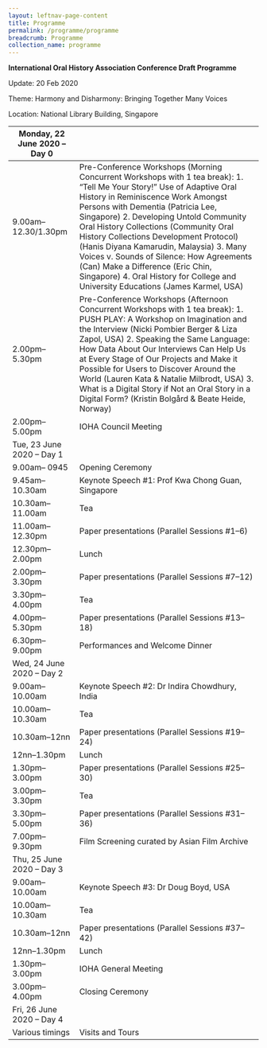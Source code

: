 ```yaml
---
layout: leftnav-page-content
title: Programme
permalink: /programme/programme
breadcrumb: Programme
collection_name: programme
---
```


**International Oral History Association Conference 
 Draft Programme**

Update: 20 Feb 2020

 

Theme: Harmony and Disharmony: Bringing Together Many Voices

Location: National Library Building, Singapore

| Monday, 22   June 2020 – Day 0 |                                                              |
| ------------------------------ | ------------------------------------------------------------ |
| 9.00am–12.30/1.30pm            | Pre-Conference Workshops (Morning Concurrent Workshops with 1 tea   break):   1.       “Tell   Me Your Story!” Use of Adaptive Oral History in Reminiscence Work Amongst   Persons with Dementia (Patricia Lee, Singapore)   2.       Developing   Untold Community Oral History Collections (Community Oral History Collections   Development Protocol) (Hanis Diyana Kamarudin, Malaysia)   3.       Many   Voices v. Sounds of Silence: How Agreements (Can) Make a Difference (Eric   Chin, Singapore)   4.       Oral   History for College and University Educations (James Karmel, USA) |
| 2.00pm–5.30pm                  | Pre-Conference Workshops (Afternoon Concurrent Workshops with 1 tea   break):   1.       PUSH   PLAY: A Workshop on Imagination and the Interview (Nicki Pombier Berger &   Liza Zapol, USA)   2.       Speaking   the Same Language: How Data About Our Interviews Can Help Us at Every Stage   of Our Projects and Make it Possible for Users to Discover Around the World   (Lauren Kata & Natalie Milbrodt, USA)   3.       What   is a Digital Story if Not an Oral Story in a Digital Form? (Kristin Bolgård & Beate Heide, Norway) |
| 2.00pm–5.00pm                  | IOHA Council Meeting                                         |
| Tue, 23 June   2020 – Day 1    |                                                              |
| 9.00am– 0945                   | Opening Ceremony                                             |
| 9.45am–10.30am                 | Keynote Speech #1: Prof Kwa Chong Guan, Singapore            |
| 10.30am–11.00am                | Tea                                                          |
| 11.00am–12.30pm                | Paper presentations (Parallel Sessions #1–6)                 |
| 12.30pm–2.00pm                 | Lunch                                                        |
| 2.00pm–3.30pm                  | Paper presentations (Parallel Sessions #7–12)                |
| 3.30pm–4.00pm                  | Tea                                                          |
| 4.00pm–5.30pm                  | Paper presentations (Parallel Sessions #13–18)               |
| 6.30pm–9.00pm                  | Performances and Welcome Dinner                              |
| Wed, 24 June   2020 – Day 2    |                                                              |
| 9.00am–10.00am                 | Keynote Speech #2: Dr Indira Chowdhury, India                |
| 10.00am–10.30am                | Tea                                                          |
| 10.30am–12nn                   | Paper presentations (Parallel Sessions #19–24)               |
| 12nn–1.30pm                    | Lunch                                                        |
| 1.30pm–3.00pm                  | Paper presentations (Parallel Sessions #25–30)               |
| 3.00pm–3.30pm                  | Tea                                                          |
| 3.30pm–5.00pm                  | Paper presentations (Parallel Sessions #31–36)               |
| 7.00pm–9.30pm                  | Film Screening curated by Asian Film Archive                 |
| Thu, 25 June   2020 – Day 3    |                                                              |
| 9.00am–10.00am                 | Keynote Speech #3: Dr Doug Boyd, USA                         |
| 10.00am–10.30am                | Tea                                                          |
| 10.30am–12nn                   | Paper presentations (Parallel Sessions #37–42)               |
| 12nn–1.30pm                    | Lunch                                                        |
| 1.30pm–3.00pm                  | IOHA General Meeting                                         |
| 3.00pm–4.00pm                  | Closing Ceremony                                             |
| Fri, 26 June   2020 – Day 4    |                                                              |
| Various timings                | Visits and Tours                                             |
